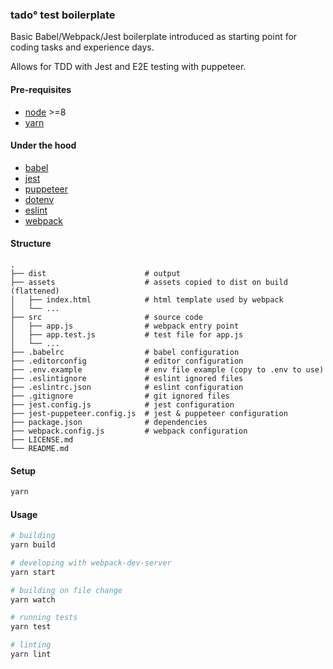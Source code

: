 ### tado° test boilerplate

Basic Babel/Webpack/Jest boilerplate introduced as starting point for coding tasks and experience days.

Allows for TDD with Jest and E2E testing with puppeteer.

#### Pre-requisites
- [node](https://nodejs.org/) >=8
- [yarn](https://yarnpkg.com/)

#### Under the hood
- [babel](https://github.com/babel/babel)
- [jest](https://github.com/facebook/jest)
- [puppeteer](https://github.com/GoogleChrome/puppeteer)
- [dotenv](https://github.com/motdotla/dotenv)
- [eslint](https://github.com/eslint/eslint)
- [webpack](https://webpack.js.org/)

#### Structure
```text
.
├── dist                      # output
├── assets                    # assets copied to dist on build (flattened)
│   ├── index.html            # html template used by webpack
│   └── ...
├── src                       # source code
│   ├── app.js                # webpack entry point
│   ├── app.test.js           # test file for app.js
│   └── ...
├── .babelrc                  # babel configuration
├── .editorconfig             # editor configuration
├── .env.example              # env file example (copy to .env to use)
├── .eslintignore             # eslint ignored files
├── .eslintrc.json            # eslint configuration
├── .gitignore                # git ignored files
├── jest.config.js            # jest configuration
├── jest-puppeteer.config.js  # jest & puppeteer configuration
├── package.json              # dependencies
├── webpack.config.js         # webpack configuration
├── LICENSE.md
└── README.md
```

#### Setup
```bash
yarn
```

#### Usage
```bash
# building
yarn build

# developing with webpack-dev-server
yarn start

# building on file change
yarn watch

# running tests
yarn test

# linting
yarn lint
```



